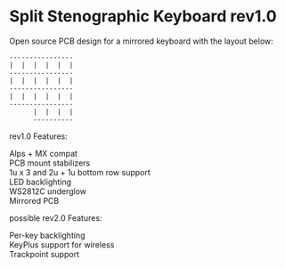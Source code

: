 # Split Stenographic Keyboard rev1.0

Open source PCB design for a mirrored keyboard with the layout below:

    ----------------
    |  |  |  |  |  |
    ----------------
    |  |  |  |  |  |
    ----------------
    |  |  |  |  |  |
    ----------------
          |  |  |  |
          ----------

rev1.0 Features:

Alps + MX compat  
PCB mount stabilizers  
1u x 3 and 2u + 1u bottom row support  
LED backlighting  
WS2812C underglow  
Mirrored PCB

possible rev2.0 Features:

Per-key backlighting  
KeyPlus support for wireless  
Trackpoint support
